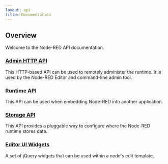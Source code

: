 ```yaml
---
layout: api
title: Documentation
---
```

## Overview

Welcome to the Node-RED API documentation.

### [Admin HTTP API](admin)

This HTTP-based API can be used to remotely administer the runtime. It is used
by the Node-RED Editor and command-line admin tool.

### [Runtime API](runtime)

This API can be used when embedding Node-RED into another application.

### [Storage API](storage)

This API provides a pluggable way to configure where the Node-RED runtime stores
data.

### [Editor UI Widgets](ui)

A set of jQuery widgets that can be used within a node's edit template.
